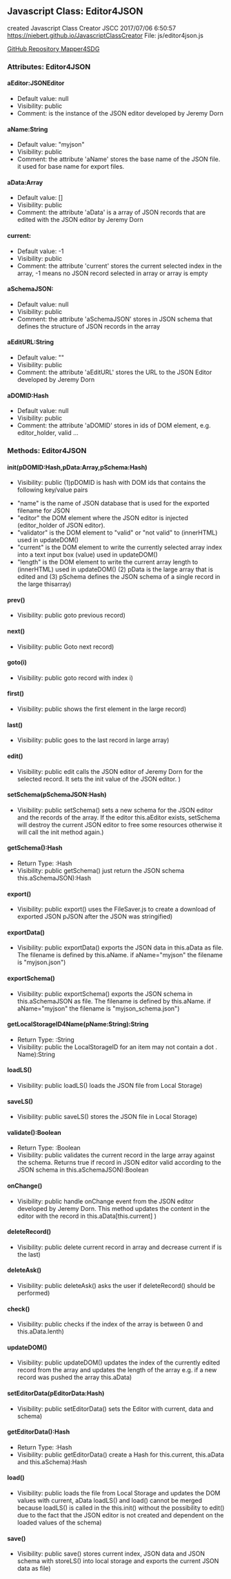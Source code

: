 ## Javascript Class: Editor4JSON
created Javascript Class Creator JSCC 2017/07/06 6:50:57
https://niebert.github.io/JavascriptClassCreator
File: js/editor4json.js

[GitHub Repository Mapper4SDG](https://www.github.com/niebert/Mapper4SDG)

### Attributes: Editor4JSON

#### aEditor:JSONEditor
* Default value: null
* Visibility: public
* Comment: is the instance of the JSON editor developed by Jeremy Dorn

#### aName:String
* Default value: "myjson"
* Visibility: public
* Comment: the attribute 'aName' stores the base name of the JSON file. it used for base name for export files.

#### aData:Array
* Default value: []
* Visibility: public
* Comment: the attribute 'aData' is a array of JSON records that are edited with the JSON editor by Jeremy Dorn

#### current: 
* Default value: -1
* Visibility: public
* Comment: the attribute 'current' stores the current selected index in the array, -1 means no JSON record selected in array or array is empty

#### aSchemaJSON: 
* Default value: null
* Visibility: public
* Comment: the attribute 'aSchemaJSON' stores in JSON schema that defines the structure of JSON records in the array

#### aEditURL:String
* Default value: ""
* Visibility: public
* Comment: the attribute 'aEditURL' stores the URL to the JSON Editor developed by Jeremy Dorn

#### aDOMID:Hash
* Default value: null
* Visibility: public
* Comment: the attribute 'aDOMID' stores in ids of DOM element, e.g. editor_holder, valid ... 

### Methods: Editor4JSON

#### init(pDOMID:Hash,pData:Array,pSchema:Hash)
* Visibility: public
(1)pDOMID is hash with DOM ids that contains the following key/value pairs
 - "name" is the name of JSON database that is used for the exported filename for JSON
 - "editor" the DOM element where the JSON editor is injected (editor_holder of JSON editor).
 - "validator" is the DOM element to "valid" or "not valid" to (innerHTML) used in updateDOM()
 - "current" is the DOM element to write the currently selected array index into a text input box (value) used in updateDOM()
 - "length" is the DOM element to write the current array length to (innerHTML) used in updateDOM()
(2) pData is the large array that is edited and 
(3) pSchema defines the JSON schema of a single record in the large thisarray) 

#### prev()
* Visibility: public
goto previous record) 

#### next()
* Visibility: public
Goto next record) 

#### goto(i)
* Visibility: public
goto record with index i) 

#### first()
* Visibility: public
shows the first element in the large record) 

#### last()
* Visibility: public
goes to the last record in large array) 

#### edit()
* Visibility: public
edit calls the JSON editor of Jeremy Dorn for the selected record. It sets the init value of the JSON editor.  ) 

#### setSchema(pSchemaJSON:Hash)
* Visibility: public
setSchema() sets a new schema for the JSON editor and the records of the array. If the editor this.aEditor exists, setSchema will destroy the current JSON editor to free some resources otherwise it will call the init method again.) 

#### getSchema():Hash
* Return Type: :Hash
* Visibility: public
getSchema() just return the JSON schema this.aSchemaJSON):Hash 

#### export()
* Visibility: public
export() uses the FileSaver.js to create a download of exported JSON pJSON after the JSON was stringified) 

#### exportData()
* Visibility: public
exportData() exports the JSON data in this.aData as file. The filename is defined by this.aName. if aName="myjson" the filename is "myjson.json") 

#### exportSchema()
* Visibility: public
exportSchema() exports the JSON schema in this.aSchemaJSON as file. The filename is defined by this.aName. if aName="myjson" the filename is "myjson_schema.json") 

#### getLocalStorageID4Name(pName:String):String
* Return Type: :String
* Visibility: public
the LocalStorageID for an item may not contain a dot . Name):String 

#### loadLS()
* Visibility: public
loadLS() loads the JSON file from Local Storage) 

#### saveLS()
* Visibility: public
saveLS() stores the JSON file in Local Storage) 

#### validate():Boolean
* Return Type: :Boolean
* Visibility: public
validates the current record in the large array against the schema. 
Returns true if record in JSON editor valid according to the JSON schema in this.aSchemaJSON):Boolean 

#### onChange()
* Visibility: public
handle onChange event from the JSON editor developed by Jeremy Dorn. This method updates the content in the editor with the record in this.aData[this.current] ) 

#### deleteRecord()
* Visibility: public
delete current record in array and decrease current if is the last) 

#### deleteAsk()
* Visibility: public
deleteAsk() asks the user if deleteRecord() should be performed) 

#### check()
* Visibility: public
checks if the index of the array is between 0 and this.aData.lenth) 

#### updateDOM()
* Visibility: public
updateDOM() updates the index of the currently edited record from the array and updates the length of the array e.g. if a new record was pushed the array this.aData) 

#### setEditorData(pEditorData:Hash)
* Visibility: public
setEditorData() sets the Editor with current, data and schema) 

#### getEditorData():Hash
* Return Type: :Hash
* Visibility: public
getEditorData() create a Hash for this.current, this.aData and this.aSchema):Hash 

#### load()
* Visibility: public
loads the file from Local Storage and updates the DOM values with current, aData loadLS() and load() cannot be merged because loadLS() is called in the this.init() without the possibility to edit() due to the fact that the JSON editor is not created and dependent on the loaded values of the schema) 

#### save()
* Visibility: public
save() stores current index, JSON data and JSON schema with storeLS() into local storage and exports the current JSON data as file) 